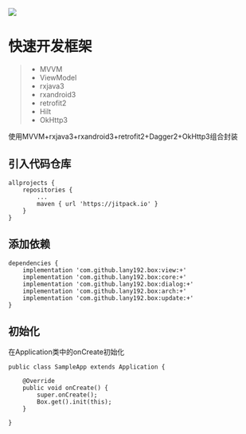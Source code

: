 [![](https://jitpack.io/v/lany192/Box.svg)](https://jitpack.io/#lany192/Box)

# 快速开发框架

> * MVVM
> * ViewModel
> * rxjava3
> * rxandroid3
> * retrofit2
> * Hilt
> * OkHttp3
>
使用MVVM+rxjava3+rxandroid3+retrofit2+Dagger2+OkHttp3组合封装

## 引入代码仓库

    allprojects {
        repositories {
            ...
            maven { url 'https://jitpack.io' }
        }
    }

## 添加依赖

	dependencies {
		implementation 'com.github.lany192.box:view:+'
		implementation 'com.github.lany192.box:core:+'
		implementation 'com.github.lany192.box:dialog:+'
		implementation 'com.github.lany192.box:arch:+'
		implementation 'com.github.lany192.box:update:+'
	}

## 初始化

在Application类中的onCreate初始化

    public class SampleApp extends Application {
    
        @Override
        public void onCreate() {
            super.onCreate();
            Box.get().init(this);
        }
    
    }
    
